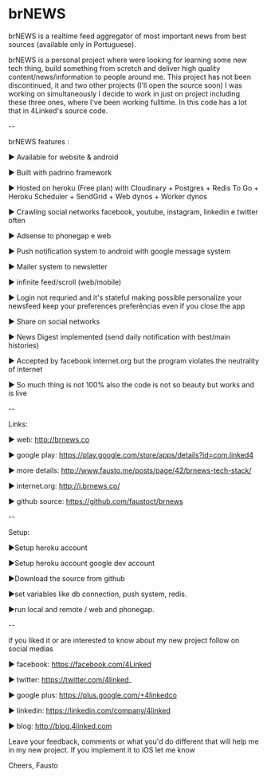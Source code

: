 # brNEWS
brNEWS is a realtime feed aggregator of most important news from best sources (available only in Portuguese).

brNEWS is a personal project where were looking for learning some new tech thing, build something from scretch and deliver high quality content/news/information to people around me. This project has not been discontinued, it and two other projects (I'll open the source soon) I was working on simultaneously I decide to work in just on project including these three ones, where I've been working fulltime. In this code has a lot that in 4Linked's source code.


--

brNEWS features :

► Available for website & android

► Built with padrino framework

► Hosted on heroku (Free plan) with Cloudinary + Postgres + Redis To Go + Heroku Scheduler + SendGrid + Web dynos + Worker dynos

► Crawling social networks facebook, youtube, instagram, linkedin e twitter often

► Adsense to phonegap e web

► Push notification system to android with google message system

► Mailer system to newsletter

► infinite feed/scroll (web/mobile)

► Login not requried and it's stateful making possible personalize your newsfeed keep your preferences preferências even if you close the app

► Share on social networks

► News Digest implemented (send daily notification with best/main histories)

► Accepted by facebook internet.org but the program violates the neutrality of internet

► So much thing is not 100% also the code is not so beauty but works and is live


--

Links: 

► web: http://brnews.co

► google play: https://play.google.com/store/apps/details?id=com.linked4

► more details: http://www.fausto.me/posts/page/42/brnews-tech-stack/

► internet.org: http://i.brnews.co/

► github source: https://github.com/faustoct/brnews


--

Setup: 

►Setup heroku account 

►Setup heroku account google dev account

►Download the source from github

►set variables like db connection, push system, redis.

►run local and remote / web and phonegap.


--

if you liked it or are interested to know about my new project follow on social medias 

► facebook: https://facebook.com/4Linked 

► twitter: https://twitter.com/4linked_ 

► google plus: https://plus.google.com/+4linkedco

► linkedin: https://linkedin.com/company/4linked

► blog: http://blog.4linked.com


Leave your feedback, comments or what you'd do different that will help me in my new project. If you implement it to iOS let me know



Cheers,
Fausto
